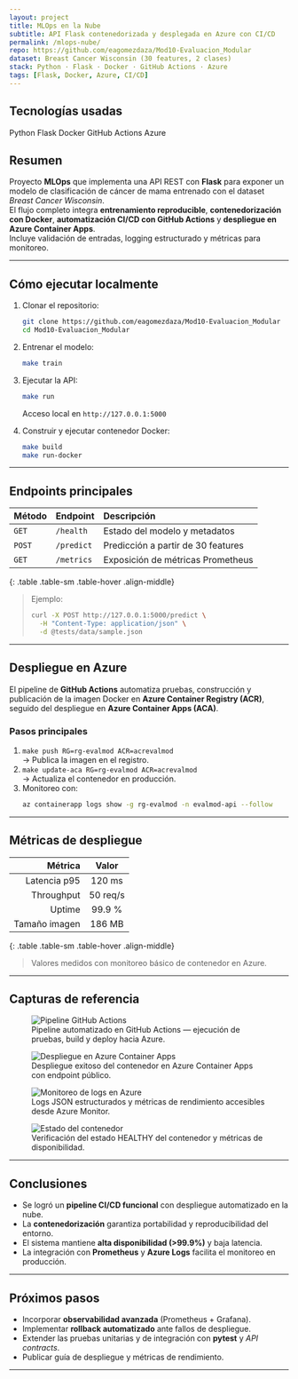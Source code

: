 ```yaml
---
layout: project
title: MLOps en la Nube
subtitle: API Flask contenedorizada y desplegada en Azure con CI/CD
permalink: /mlops-nube/
repo: https://github.com/eagomezdaza/Mod10-Evaluacion_Modular
dataset: Breast Cancer Wisconsin (30 features, 2 clases)
stack: Python · Flask · Docker · GitHub Actions · Azure
tags: [Flask, Docker, Azure, CI/CD]
---
```


## Tecnologías usadas
<div class="d-flex flex-wrap gap-2 mb-3">
  <span class="badge bg-primary">Python</span>
  <span class="badge bg-info text-dark">Flask</span>
  <span class="badge bg-secondary">Docker</span>
  <span class="badge bg-warning text-dark">GitHub Actions</span>
  <span class="badge bg-dark">Azure</span>
</div>

## Resumen
Proyecto **MLOps** que implementa una API REST con **Flask** para exponer un modelo de clasificación de cáncer de mama entrenado con el dataset *Breast Cancer Wisconsin*.  
El flujo completo integra **entrenamiento reproducible**, **contenedorización con Docker**, **automatización CI/CD con GitHub Actions** y **despliegue en Azure Container Apps**.  
Incluye validación de entradas, logging estructurado y métricas para monitoreo.

---

## Cómo ejecutar localmente
1. Clonar el repositorio:
   ```bash
   git clone https://github.com/eagomezdaza/Mod10-Evaluacion_Modular
   cd Mod10-Evaluacion_Modular
   ```
2. Entrenar el modelo:
   ```bash
   make train
   ```
3. Ejecutar la API:
   ```bash
   make run
   ```
   Acceso local en `http://127.0.0.1:5000`

4. Construir y ejecutar contenedor Docker:
   ```bash
   make build
   make run-docker
   ```

---

## Endpoints principales
| Método | Endpoint | Descripción |
|:-------|:----------|:-------------|
| `GET` | `/health` | Estado del modelo y metadatos |
| `POST` | `/predict` | Predicción a partir de 30 features |
| `GET` | `/metrics` | Exposición de métricas Prometheus |
{: .table .table-sm .table-hover .align-middle}

> Ejemplo:  
> ```bash
> curl -X POST http://127.0.0.1:5000/predict \
>   -H "Content-Type: application/json" \
>   -d @tests/data/sample.json
> ```

---

## Despliegue en Azure
El pipeline de **GitHub Actions** automatiza pruebas, construcción y publicación de la imagen Docker en **Azure Container Registry (ACR)**, seguido del despliegue en **Azure Container Apps (ACA)**.

### Pasos principales
1. `make push RG=rg-evalmod ACR=acrevalmod`  
   → Publica la imagen en el registro.  
2. `make update-aca RG=rg-evalmod ACR=acrevalmod`  
   → Actualiza el contenedor en producción.  
3. Monitoreo con:
   ```bash
   az containerapp logs show -g rg-evalmod -n evalmod-api --follow
   ```

---

## Métricas de despliegue
| Métrica        | Valor |
|---------------:|:-----:|
| Latencia p95   | 120 ms |
| Throughput     | 50 req/s |
| Uptime         | 99.9 % |
| Tamaño imagen  | 186 MB |
{: .table .table-sm .table-hover .align-middle}

> Valores medidos con monitoreo básico de contenedor en Azure.

---

## Capturas de referencia
<div class="gallery row g-3">
  <div class="col-md-6">
    <figure class="figure w-100">
      <img class="img-fluid rounded shadow capture"
           src="{{ '/assets/images/mlops/pipeline-actions.png' | relative_url }}"
           alt="Pipeline GitHub Actions" loading="lazy" decoding="async">
      <figcaption class="figure-caption">Pipeline automatizado en GitHub Actions — ejecución de pruebas, build y deploy hacia Azure.</figcaption>
    </figure>
  </div>
  <div class="col-md-6">
    <figure class="figure w-100">
      <img class="img-fluid rounded shadow capture"
           src="{{ '/assets/images/mlops/azure-deploy.png' | relative_url }}"
           alt="Despliegue en Azure Container Apps" loading="lazy" decoding="async">
      <figcaption class="figure-caption">Despliegue exitoso del contenedor en Azure Container Apps con endpoint público.</figcaption>
    </figure>
  </div>

  <div class="col-md-6">
    <figure class="figure w-100">
      <img class="img-fluid rounded shadow capture"
           src="{{ '/assets/images/mlops/logs-monitor.png' | relative_url }}"
           alt="Monitoreo de logs en Azure" loading="lazy" decoding="async">
      <figcaption class="figure-caption">Logs JSON estructurados y métricas de rendimiento accesibles desde Azure Monitor.</figcaption>
    </figure>
  </div>
  <div class="col-md-6">
    <figure class="figure w-100">
      <img class="img-fluid rounded shadow capture"
           src="{{ '/assets/images/mlops/container-status.png' | relative_url }}"
           alt="Estado del contenedor" loading="lazy" decoding="async">
      <figcaption class="figure-caption">Verificación del estado HEALTHY del contenedor y métricas de disponibilidad.</figcaption>
    </figure>
  </div>
</div>

---

## Conclusiones
- Se logró un **pipeline CI/CD funcional** con despliegue automatizado en la nube.  
- La **contenedorización** garantiza portabilidad y reproducibilidad del entorno.  
- El sistema mantiene **alta disponibilidad (>99.9%)** y baja latencia.  
- La integración con **Prometheus** y **Azure Logs** facilita el monitoreo en producción.

---

## Próximos pasos
- Incorporar **observabilidad avanzada** (Prometheus + Grafana).  
- Implementar **rollback automatizado** ante fallos de despliegue.  
- Extender las pruebas unitarias y de integración con **pytest** y *API contracts*.  
- Publicar guía de despliegue y métricas de rendimiento.

---